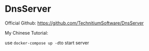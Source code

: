 # DnsServer

Official Github: <https://github.com/TechnitiumSoftware/DnsServer>

My Chinese Tutorial: 


use `docker-compose up -d`to start server
